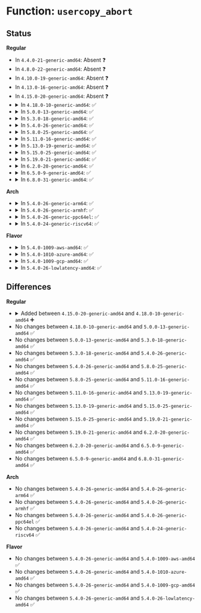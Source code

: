 # Function: <code>usercopy_abort</code>

## Status
<b>Regular</b>
<ul>
<li>
In <code>4.4.0-21-generic-amd64</code>: Absent ❓
</li>
<li>
In <code>4.8.0-22-generic-amd64</code>: Absent ❓
</li>
<li>
In <code>4.10.0-19-generic-amd64</code>: Absent ❓
</li>
<li>
In <code>4.13.0-16-generic-amd64</code>: Absent ❓
</li>
<li>
In <code>4.15.0-20-generic-amd64</code>: Absent ❓
</li>
<li>
<details>
<summary>In <code>4.18.0-10-generic-amd64</code>: ✅</summary>

```c
void usercopy_abort(const char * name, const char * detail, bool to_user, long unsigned int offset, long unsigned int len)
```

```json
{
  "name": "usercopy_abort",
  "collision_type": "Unique Global",
  "inline_type": "No",
  "funcs": [
    {
      "addr": 18446744071581539048,
      "name": "usercopy_abort",
      "external": true,
      "loc": "mm/usercopy.c:84",
      "file": "mm/usercopy.c",
      "inline": "seen, unknown",
      "caller_inline": [],
      "caller_func": [
        "mm/slub.c:__check_heap_object",
        "mm/slub.c:__check_heap_object",
        "mm/slub.c:__check_heap_object"
      ]
    }
  ],
  "symbols": [
    {
      "addr": 18446744071581539048,
      "name": "usercopy_abort",
      "section": ".text",
      "bind": "STB_GLOBAL",
      "size": 124
    }
  ]
}
```
</details>
</li>
<li>
<details>
<summary>In <code>5.0.0-13-generic-amd64</code>: ✅</summary>

```c
void usercopy_abort(const char * name, const char * detail, bool to_user, long unsigned int offset, long unsigned int len)
```

```json
{
  "name": "usercopy_abort",
  "collision_type": "Unique Global",
  "inline_type": "No",
  "funcs": [
    {
      "addr": 18446744071581625122,
      "name": "usercopy_abort",
      "external": true,
      "loc": "mm/usercopy.c:86",
      "file": "mm/usercopy.c",
      "inline": "seen, unknown",
      "caller_inline": [],
      "caller_func": [
        "mm/slub.c:__check_heap_object",
        "mm/slub.c:__check_heap_object",
        "mm/slub.c:__check_heap_object"
      ]
    }
  ],
  "symbols": [
    {
      "addr": 18446744071581625122,
      "name": "usercopy_abort",
      "section": ".text",
      "bind": "STB_GLOBAL",
      "size": 124
    }
  ]
}
```
</details>
</li>
<li>
<details>
<summary>In <code>5.3.0-18-generic-amd64</code>: ✅</summary>

```c
void usercopy_abort(const char * name, const char * detail, bool to_user, long unsigned int offset, long unsigned int len)
```

```json
{
  "name": "usercopy_abort",
  "collision_type": "Unique Global",
  "inline_type": "No",
  "funcs": [
    {
      "addr": 18446744071581737408,
      "name": "usercopy_abort",
      "external": true,
      "loc": "mm/usercopy.c:82",
      "file": "mm/usercopy.c",
      "inline": "seen, unknown",
      "caller_inline": [],
      "caller_func": [
        "mm/slub.c:__check_heap_object",
        "mm/slub.c:__check_heap_object",
        "mm/slub.c:__check_heap_object"
      ]
    }
  ],
  "symbols": [
    {
      "addr": 18446744071581737408,
      "name": "usercopy_abort",
      "section": ".text",
      "bind": "STB_GLOBAL",
      "size": 125
    }
  ]
}
```
</details>
</li>
<li>
<details>
<summary>In <code>5.4.0-26-generic-amd64</code>: ✅</summary>

```c
void usercopy_abort(const char * name, const char * detail, bool to_user, long unsigned int offset, long unsigned int len)
```

```json
{
  "name": "usercopy_abort",
  "collision_type": "Unique Global",
  "inline_type": "No",
  "funcs": [
    {
      "addr": 18446744071581810928,
      "name": "usercopy_abort",
      "external": true,
      "loc": "mm/usercopy.c:83",
      "file": "mm/usercopy.c",
      "inline": "seen, unknown",
      "caller_inline": [],
      "caller_func": [
        "mm/slub.c:__check_heap_object",
        "mm/slub.c:__check_heap_object",
        "mm/slub.c:__check_heap_object"
      ]
    }
  ],
  "symbols": [
    {
      "addr": 18446744071581810928,
      "name": "usercopy_abort",
      "section": ".text",
      "bind": "STB_GLOBAL",
      "size": 125
    }
  ]
}
```
</details>
</li>
<li>
<details>
<summary>In <code>5.8.0-25-generic-amd64</code>: ✅</summary>

```c
void usercopy_abort(const char * name, const char * detail, bool to_user, long unsigned int offset, long unsigned int len)
```

```json
{
  "name": "usercopy_abort",
  "collision_type": "Unique Global",
  "inline_type": "No",
  "funcs": [
    {
      "addr": 18446744071582031486,
      "name": "usercopy_abort",
      "external": true,
      "loc": "mm/usercopy.c:83",
      "file": "mm/usercopy.c",
      "inline": "seen, unknown",
      "caller_inline": [],
      "caller_func": [
        "mm/slub.c:__check_heap_object",
        "mm/slub.c:__check_heap_object",
        "mm/slub.c:__check_heap_object"
      ]
    }
  ],
  "symbols": [
    {
      "addr": 18446744071582031486,
      "name": "usercopy_abort",
      "section": ".text",
      "bind": "STB_GLOBAL",
      "size": 122
    }
  ]
}
```
</details>
</li>
<li>
<details>
<summary>In <code>5.11.0-16-generic-amd64</code>: ✅</summary>

```c
void usercopy_abort(const char * name, const char * detail, bool to_user, long unsigned int offset, long unsigned int len)
```

```json
{
  "name": "usercopy_abort",
  "collision_type": "Unique Global",
  "inline_type": "No",
  "funcs": [
    {
      "addr": 18446744071591338891,
      "name": "usercopy_abort",
      "external": true,
      "loc": "mm/usercopy.c:83",
      "file": "mm/usercopy.c",
      "inline": "seen, unknown",
      "caller_inline": [],
      "caller_func": [
        "mm/slub.c:__check_heap_object",
        "mm/slub.c:__check_heap_object",
        "mm/slub.c:__check_heap_object"
      ]
    }
  ],
  "symbols": [
    {
      "addr": 18446744071591338891,
      "name": "usercopy_abort",
      "section": ".text",
      "bind": "STB_GLOBAL",
      "size": 122
    }
  ]
}
```
</details>
</li>
<li>
<details>
<summary>In <code>5.13.0-19-generic-amd64</code>: ✅</summary>

```c
void usercopy_abort(const char * name, const char * detail, bool to_user, long unsigned int offset, long unsigned int len)
```

```json
{
  "name": "usercopy_abort",
  "collision_type": "Unique Global",
  "inline_type": "No",
  "funcs": [
    {
      "addr": 18446744071591281602,
      "name": "usercopy_abort",
      "external": true,
      "loc": "mm/usercopy.c:83",
      "file": "mm/usercopy.c",
      "inline": "seen, unknown",
      "caller_inline": [],
      "caller_func": [
        "mm/slub.c:__check_heap_object",
        "mm/slub.c:__check_heap_object",
        "mm/slub.c:__check_heap_object"
      ]
    }
  ],
  "symbols": [
    {
      "addr": 18446744071591281602,
      "name": "usercopy_abort",
      "section": ".text",
      "bind": "STB_GLOBAL",
      "size": 125
    }
  ]
}
```
</details>
</li>
<li>
<details>
<summary>In <code>5.15.0-25-generic-amd64</code>: ✅</summary>

```c
void usercopy_abort(const char * name, const char * detail, bool to_user, long unsigned int offset, long unsigned int len)
```

```json
{
  "name": "usercopy_abort",
  "collision_type": "Unique Global",
  "inline_type": "No",
  "funcs": [
    {
      "addr": 18446744071592228299,
      "name": "usercopy_abort",
      "external": true,
      "loc": "mm/usercopy.c:83",
      "file": "mm/usercopy.c",
      "inline": "seen, unknown",
      "caller_inline": [],
      "caller_func": [
        "mm/slub.c:__check_heap_object",
        "mm/slub.c:__check_heap_object",
        "mm/slub.c:__check_heap_object"
      ]
    }
  ],
  "symbols": [
    {
      "addr": 18446744071592228299,
      "name": "usercopy_abort",
      "section": ".text",
      "bind": "STB_GLOBAL",
      "size": 125
    }
  ]
}
```
</details>
</li>
<li>
<details>
<summary>In <code>5.19.0-21-generic-amd64</code>: ✅</summary>

```c
void usercopy_abort(const char * name, const char * detail, bool to_user, long unsigned int offset, long unsigned int len)
```

```json
{
  "name": "usercopy_abort",
  "collision_type": "Unique Global",
  "inline_type": "No",
  "funcs": [
    {
      "addr": 18446744071594007600,
      "name": "usercopy_abort",
      "external": true,
      "loc": "mm/usercopy.c:85",
      "file": "mm/usercopy.c",
      "inline": "seen, unknown",
      "caller_inline": [],
      "caller_func": [
        "mm/slub.c:__check_heap_object",
        "mm/slub.c:__check_heap_object",
        "mm/slub.c:__check_heap_object",
        "mm/usercopy.c:check_heap_object",
        "mm/usercopy.c:check_heap_object",
        "mm/usercopy.c:check_heap_object"
      ]
    }
  ],
  "symbols": [
    {
      "addr": 18446744071594007600,
      "name": "usercopy_abort",
      "section": ".text",
      "bind": "STB_GLOBAL",
      "size": 123
    }
  ]
}
```
</details>
</li>
<li>
<details>
<summary>In <code>6.2.0-20-generic-amd64</code>: ✅</summary>

```c
void usercopy_abort(const char * name, const char * detail, bool to_user, long unsigned int offset, long unsigned int len)
```

```json
{
  "name": "usercopy_abort",
  "collision_type": "Unique Global",
  "inline_type": "No",
  "funcs": [
    {
      "addr": 18446744071583491888,
      "name": "usercopy_abort",
      "external": true,
      "loc": "mm/usercopy.c:86",
      "file": "mm/usercopy.c",
      "inline": "seen, unknown",
      "caller_inline": [],
      "caller_func": [
        "mm/slub.c:__check_heap_object",
        "mm/slub.c:__check_heap_object",
        "mm/slub.c:__check_heap_object",
        "mm/usercopy.c:check_heap_object",
        "mm/usercopy.c:check_heap_object",
        "mm/usercopy.c:check_heap_object"
      ]
    }
  ],
  "symbols": [
    {
      "addr": 18446744071583491888,
      "name": "usercopy_abort",
      "section": ".text",
      "bind": "STB_GLOBAL",
      "size": 125
    }
  ]
}
```
</details>
</li>
<li>
<details>
<summary>In <code>6.5.0-9-generic-amd64</code>: ✅</summary>

```c
void usercopy_abort(const char * name, const char * detail, bool to_user, long unsigned int offset, long unsigned int len)
```

```json
{
  "name": "usercopy_abort",
  "collision_type": "Unique Global",
  "inline_type": "No",
  "funcs": [
    {
      "addr": 18446744071583706832,
      "name": "usercopy_abort",
      "external": true,
      "loc": "mm/usercopy.c:86",
      "file": "mm/usercopy.c",
      "inline": "seen, unknown",
      "caller_inline": [],
      "caller_func": [
        "mm/slub.c:__check_heap_object",
        "mm/slub.c:__check_heap_object",
        "mm/slub.c:__check_heap_object",
        "mm/usercopy.c:check_heap_object",
        "mm/usercopy.c:check_heap_object",
        "mm/usercopy.c:check_heap_object"
      ]
    }
  ],
  "symbols": [
    {
      "addr": 18446744071583706832,
      "name": "usercopy_abort",
      "section": ".text",
      "bind": "STB_GLOBAL",
      "size": 125
    }
  ]
}
```
</details>
</li>
<li>
<details>
<summary>In <code>6.8.0-31-generic-amd64</code>: ✅</summary>

```c
void usercopy_abort(const char * name, const char * detail, bool to_user, long unsigned int offset, long unsigned int len)
```

```json
{
  "name": "usercopy_abort",
  "collision_type": "Unique Global",
  "inline_type": "No",
  "funcs": [
    {
      "addr": 18446744071583907168,
      "name": "usercopy_abort",
      "external": true,
      "loc": "mm/usercopy.c:86",
      "file": "mm/usercopy.c",
      "inline": "seen, unknown",
      "caller_inline": [],
      "caller_func": [
        "mm/slub.c:__check_heap_object",
        "mm/slub.c:__check_heap_object",
        "mm/slub.c:__check_heap_object",
        "mm/usercopy.c:check_heap_object",
        "mm/usercopy.c:check_heap_object",
        "mm/usercopy.c:check_heap_object"
      ]
    }
  ],
  "symbols": [
    {
      "addr": 18446744071583907168,
      "name": "usercopy_abort",
      "section": ".text",
      "bind": "STB_GLOBAL",
      "size": 125
    }
  ]
}
```
</details>
</li>
</ul>
<b>Arch</b>
<ul>
<li>
<details>
<summary>In <code>5.4.0-26-generic-arm64</code>: ✅</summary>

```c
void usercopy_abort(const char * name, const char * detail, bool to_user, long unsigned int offset, long unsigned int len)
```

```json
{
  "name": "usercopy_abort",
  "collision_type": "Unique Global",
  "inline_type": "No",
  "funcs": [
    {
      "addr": 18446603336493277492,
      "name": "usercopy_abort",
      "external": true,
      "loc": "mm/usercopy.c:83",
      "file": "mm/usercopy.c",
      "inline": "seen, unknown",
      "caller_inline": [],
      "caller_func": [
        "mm/slub.c:__check_heap_object",
        "mm/slub.c:__check_heap_object",
        "mm/slub.c:__check_heap_object"
      ]
    }
  ],
  "symbols": [
    {
      "addr": 18446603336493277492,
      "name": "usercopy_abort",
      "section": ".text",
      "bind": "STB_GLOBAL",
      "size": 176
    }
  ]
}
```
</details>
</li>
<li>
<details>
<summary>In <code>5.4.0-26-generic-armhf</code>: ✅</summary>

```c
void usercopy_abort(const char * name, const char * detail, bool to_user, long unsigned int offset, long unsigned int len)
```

```json
{
  "name": "usercopy_abort",
  "collision_type": "Unique Global",
  "inline_type": "No",
  "funcs": [
    {
      "addr": 3226882884,
      "name": "usercopy_abort",
      "external": true,
      "loc": "mm/usercopy.c:83",
      "file": "mm/usercopy.c",
      "inline": "seen, unknown",
      "caller_inline": [],
      "caller_func": [
        "mm/slub.c:__check_heap_object",
        "mm/slub.c:__check_heap_object",
        "mm/slub.c:__check_heap_object"
      ]
    }
  ],
  "symbols": [
    {
      "addr": 3226882884,
      "name": "usercopy_abort",
      "section": ".text",
      "bind": "STB_GLOBAL",
      "size": 172
    }
  ]
}
```
</details>
</li>
<li>
<details>
<summary>In <code>5.4.0-26-generic-ppc64el</code>: ✅</summary>

```c
void usercopy_abort(const char * name, const char * detail, bool to_user, long unsigned int offset, long unsigned int len)
```

```json
{
  "name": "usercopy_abort",
  "collision_type": "Unique Global",
  "inline_type": "No",
  "funcs": [
    {
      "addr": 13835058055286806000,
      "name": "usercopy_abort",
      "external": true,
      "loc": "mm/usercopy.c:83",
      "file": "mm/usercopy.c",
      "inline": "seen, unknown",
      "caller_inline": [],
      "caller_func": [
        "mm/slub.c:__check_heap_object",
        "mm/slub.c:__check_heap_object",
        "mm/slub.c:__check_heap_object"
      ]
    }
  ],
  "symbols": [
    {
      "addr": 13835058055286806000,
      "name": "usercopy_abort",
      "section": ".text",
      "bind": "STB_GLOBAL",
      "size": 180
    }
  ]
}
```
</details>
</li>
<li>
<details>
<summary>In <code>5.4.0-24-generic-riscv64</code>: ✅</summary>

```c
void usercopy_abort(const char * name, const char * detail, bool to_user, long unsigned int offset, long unsigned int len)
```

```json
{
  "name": "usercopy_abort",
  "collision_type": "Unique Global",
  "inline_type": "No",
  "funcs": [
    {
      "addr": 18446743936273027938,
      "name": "usercopy_abort",
      "external": true,
      "loc": "mm/usercopy.c:83",
      "file": "mm/usercopy.c",
      "inline": "seen, unknown",
      "caller_inline": [],
      "caller_func": [
        "mm/slub.c:__check_heap_object",
        "mm/slub.c:__check_heap_object",
        "mm/slub.c:__check_heap_object"
      ]
    }
  ],
  "symbols": [
    {
      "addr": 18446743936273027938,
      "name": "usercopy_abort",
      "section": ".text",
      "bind": "STB_GLOBAL",
      "size": 146
    }
  ]
}
```
</details>
</li>
</ul>
<b>Flavor</b>
<ul>
<li>
<details>
<summary>In <code>5.4.0-1009-aws-amd64</code>: ✅</summary>

```c
void usercopy_abort(const char * name, const char * detail, bool to_user, long unsigned int offset, long unsigned int len)
```

```json
{
  "name": "usercopy_abort",
  "collision_type": "Unique Global",
  "inline_type": "No",
  "funcs": [
    {
      "addr": 18446744071581779664,
      "name": "usercopy_abort",
      "external": true,
      "loc": "mm/usercopy.c:83",
      "file": "mm/usercopy.c",
      "inline": "seen, unknown",
      "caller_inline": [],
      "caller_func": [
        "mm/slub.c:__check_heap_object",
        "mm/slub.c:__check_heap_object",
        "mm/slub.c:__check_heap_object"
      ]
    }
  ],
  "symbols": [
    {
      "addr": 18446744071581779664,
      "name": "usercopy_abort",
      "section": ".text",
      "bind": "STB_GLOBAL",
      "size": 125
    }
  ]
}
```
</details>
</li>
<li>
<details>
<summary>In <code>5.4.0-1010-azure-amd64</code>: ✅</summary>

```c
void usercopy_abort(const char * name, const char * detail, bool to_user, long unsigned int offset, long unsigned int len)
```

```json
{
  "name": "usercopy_abort",
  "collision_type": "Unique Global",
  "inline_type": "No",
  "funcs": [
    {
      "addr": 18446744071581717824,
      "name": "usercopy_abort",
      "external": true,
      "loc": "mm/usercopy.c:83",
      "file": "mm/usercopy.c",
      "inline": "seen, unknown",
      "caller_inline": [],
      "caller_func": [
        "mm/slub.c:__check_heap_object",
        "mm/slub.c:__check_heap_object",
        "mm/slub.c:__check_heap_object"
      ]
    }
  ],
  "symbols": [
    {
      "addr": 18446744071581717824,
      "name": "usercopy_abort",
      "section": ".text",
      "bind": "STB_GLOBAL",
      "size": 125
    }
  ]
}
```
</details>
</li>
<li>
<details>
<summary>In <code>5.4.0-1009-gcp-amd64</code>: ✅</summary>

```c
void usercopy_abort(const char * name, const char * detail, bool to_user, long unsigned int offset, long unsigned int len)
```

```json
{
  "name": "usercopy_abort",
  "collision_type": "Unique Global",
  "inline_type": "No",
  "funcs": [
    {
      "addr": 18446744071581770976,
      "name": "usercopy_abort",
      "external": true,
      "loc": "mm/usercopy.c:83",
      "file": "mm/usercopy.c",
      "inline": "seen, unknown",
      "caller_inline": [],
      "caller_func": [
        "mm/slub.c:__check_heap_object",
        "mm/slub.c:__check_heap_object",
        "mm/slub.c:__check_heap_object"
      ]
    }
  ],
  "symbols": [
    {
      "addr": 18446744071581770976,
      "name": "usercopy_abort",
      "section": ".text",
      "bind": "STB_GLOBAL",
      "size": 125
    }
  ]
}
```
</details>
</li>
<li>
<details>
<summary>In <code>5.4.0-26-lowlatency-amd64</code>: ✅</summary>

```c
void usercopy_abort(const char * name, const char * detail, bool to_user, long unsigned int offset, long unsigned int len)
```

```json
{
  "name": "usercopy_abort",
  "collision_type": "Unique Global",
  "inline_type": "No",
  "funcs": [
    {
      "addr": 18446744071581839840,
      "name": "usercopy_abort",
      "external": true,
      "loc": "mm/usercopy.c:83",
      "file": "mm/usercopy.c",
      "inline": "seen, unknown",
      "caller_inline": [],
      "caller_func": [
        "mm/slub.c:__check_heap_object",
        "mm/slub.c:__check_heap_object",
        "mm/slub.c:__check_heap_object"
      ]
    }
  ],
  "symbols": [
    {
      "addr": 18446744071581839840,
      "name": "usercopy_abort",
      "section": ".text",
      "bind": "STB_GLOBAL",
      "size": 125
    }
  ]
}
```
</details>
</li>
</ul>

## Differences
<b>Regular</b>
<ul>
<li>
<details>
<summary>Added between <code>4.15.0-20-generic-amd64</code> and <code>4.18.0-10-generic-amd64</code> ➕</summary>

```c
void usercopy_abort(const char * name, const char * detail, bool to_user, long unsigned int offset, long unsigned int len)
```
</details>
</li>
<li>
No changes between <code>4.18.0-10-generic-amd64</code> and <code>5.0.0-13-generic-amd64</code> ✅
</li>
<li>
No changes between <code>5.0.0-13-generic-amd64</code> and <code>5.3.0-18-generic-amd64</code> ✅
</li>
<li>
No changes between <code>5.3.0-18-generic-amd64</code> and <code>5.4.0-26-generic-amd64</code> ✅
</li>
<li>
No changes between <code>5.4.0-26-generic-amd64</code> and <code>5.8.0-25-generic-amd64</code> ✅
</li>
<li>
No changes between <code>5.8.0-25-generic-amd64</code> and <code>5.11.0-16-generic-amd64</code> ✅
</li>
<li>
No changes between <code>5.11.0-16-generic-amd64</code> and <code>5.13.0-19-generic-amd64</code> ✅
</li>
<li>
No changes between <code>5.13.0-19-generic-amd64</code> and <code>5.15.0-25-generic-amd64</code> ✅
</li>
<li>
No changes between <code>5.15.0-25-generic-amd64</code> and <code>5.19.0-21-generic-amd64</code> ✅
</li>
<li>
No changes between <code>5.19.0-21-generic-amd64</code> and <code>6.2.0-20-generic-amd64</code> ✅
</li>
<li>
No changes between <code>6.2.0-20-generic-amd64</code> and <code>6.5.0-9-generic-amd64</code> ✅
</li>
<li>
No changes between <code>6.5.0-9-generic-amd64</code> and <code>6.8.0-31-generic-amd64</code> ✅
</li>
</ul>
<b>Arch</b>
<ul>
<li>
No changes between <code>5.4.0-26-generic-amd64</code> and <code>5.4.0-26-generic-arm64</code> ✅
</li>
<li>
No changes between <code>5.4.0-26-generic-amd64</code> and <code>5.4.0-26-generic-armhf</code> ✅
</li>
<li>
No changes between <code>5.4.0-26-generic-amd64</code> and <code>5.4.0-26-generic-ppc64el</code> ✅
</li>
<li>
No changes between <code>5.4.0-26-generic-amd64</code> and <code>5.4.0-24-generic-riscv64</code> ✅
</li>
</ul>
<b>Flavor</b>
<ul>
<li>
No changes between <code>5.4.0-26-generic-amd64</code> and <code>5.4.0-1009-aws-amd64</code> ✅
</li>
<li>
No changes between <code>5.4.0-26-generic-amd64</code> and <code>5.4.0-1010-azure-amd64</code> ✅
</li>
<li>
No changes between <code>5.4.0-26-generic-amd64</code> and <code>5.4.0-1009-gcp-amd64</code> ✅
</li>
<li>
No changes between <code>5.4.0-26-generic-amd64</code> and <code>5.4.0-26-lowlatency-amd64</code> ✅
</li>
</ul>

